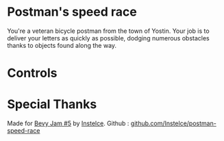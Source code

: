 # Postman's speed race

You're a veteran bicycle postman from the town of Yostin. Your job is to deliver your letters as quickly as possible, dodging numerous obstacles thanks to objects found along the way.

# Controls

# Special Thanks


Made for [Bevy Jam #5](https://itch.io/jam/bevy-jam-5) by [Instelce](https://github.com/Instelce).
Github : [github.com/Instelce/postman-speed-race](https://github.com/Instelce/postman-speed-race)
